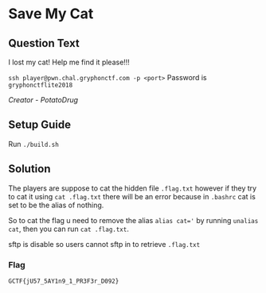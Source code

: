 # Save My Cat

## Question Text

I lost my cat! Help me find it please!!!

`ssh player@pwn.chal.gryphonctf.com -p <port>` Password is `gryphonctflite2018`

*Creator - PotatoDrug*

## Setup Guide

Run `./build.sh`

## Solution
The players are suppose to cat the hidden file `.flag.txt` however if they try to cat it using `cat .flag.txt` there will be an error because in `.bashrc` cat is set to be the alias of nothing.

So to cat the flag u need to remove the alias `alias cat='` by running `unalias cat`, then you can run `cat .flag.txt`.

sftp is disable so users cannot sftp in to retrieve `.flag.txt`

### Flag
`GCTF{jU57_5AY1n9_1_PR3F3r_D092}`

